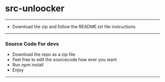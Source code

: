 # src-unloocker

----

* Download the zip and follow the README.txt file instructions

----
### Source Code For devs

* Download the repo as a zip file
* Feel free to edit the sourcecode how ever you want
* Run npm install
* Enjoy
----
